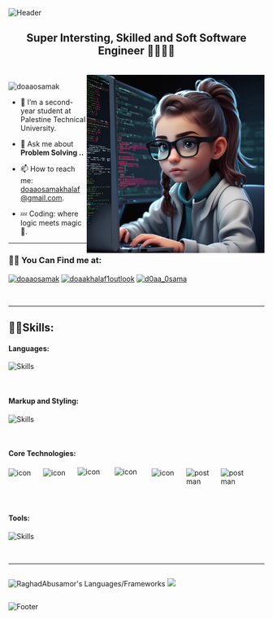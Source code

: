 ![Header](https://capsule-render.vercel.app/api?type=waving&color=8a8cb2&height=222&section=header&text=Hi,%20I'm%20Doa'a%20Osama%20Khalaf!%20%F0%9F%91%8B&fontSize=45&colorA=8ECF6E&colorB=61BD4F&width=1000&fontColor=ffffff)
<h2 align="center"> Super Intersting, Skilled and Soft  Software Engineer 👩🏻‍💻💎 </h2>

<br>

<img align="right" alt="Coding" width="350" src="dddd.png">

<p align="left"> 
  <img src="https://komarev.com/ghpvc/?username=doaaosamak&label=Profile%20views&color=0e75b6&style=flat" alt="doaaosamak" /> 
</p>

- 🔭 I’m a second-year student at Palestine Technical University.

- 💬 Ask me about **Problem Solving ..**

- 📫 How to reach me: [doaaosamakhalaf@gmail.com](mailto:doaaosamakhalaf@gmail.com).

- 💤 Coding: where logic meets magic 🧠.

----
<h3 align="left">👋🏻 You Can Find me at:</h3>

<p align="left">
   <a href="https://www.linkedin.com/in/duaaosama/" target="blank"><img align="center" src="https://raw.githubusercontent.com/rahuldkjain/github-profile-readme-generator/master/src/images/icons/Social/linked-in-alt.svg" alt="doaaosamak" height="30" width="40" /></a>
  <a href="https://codeforces.com/profile/doaakhalaf1outlook" target="blank"><img align="center" src="https://raw.githubusercontent.com/rahuldkjain/github-profile-readme-generator/master/src/images/icons/Social/codeforces.svg" alt="doaakhalaf1outlook" height="30" width="40" /></a>
  <a href="https://leetcode.com/DoaaOsamaK/" target="blank"><img align="center" src="https://raw.githubusercontent.com/rahuldkjain/github-profile-readme-generator/master/src/images/icons/Social/leet-code.svg" alt="d0aa_0sama" height="30" width="40" /></a>
</p>

<br>

---

<h2 align="left">🙌🏻Skills:</h2>

<h4 align="left">Languages:</h4>

![Skills](https://skillicons.dev/icons?i=cpp,java,python,js,dart&perline=11)

<br>

<h4 align="left">Markup and Styling:</h4>

![Skills](https://skillicons.dev/icons?i=html,css&perline=11)

<br>

<h4 align="left">Core Technologies:</h4>

<div style="display: flex; align-items: center;">
    <img src="https://skillicons.dev/icons?i=bootstrap&perline=11" alt="icon" style="width: 50px; height: 50px; margin-right: 18px; margin-bottom: 0px;" />
    <img src="https://skillicons.dev/icons?i=jquery&perline=11" alt="icon" style="width: 50px; height: 50px; margin-right: 18px; margin-bottom: 0px;" />
    <img src="https://techstack-generator.vercel.app/react-icon.svg" alt="icon" width="65" style="width: 55px; height: 55px; margin-right: 18px; margin-bottom: 0px;" />
    <img src="https://techstack-generator.vercel.app/sass-icon.svg" alt="icon" width="65" style="width: 55px; height: 55px; margin-right: 18px; margin-bottom: 0px;" />
    <img src="https://skillicons.dev/icons?i=tailwind&perline=11" alt="icon" style="width: 50px; height: 50px; margin-right: 18px; margin-bottom: 0px;" />
    <img src="https://www.vectorlogo.zone/logos/getpostman/getpostman-icon.svg" alt="postman" style="width: 50px; height: 50px; margin-right: 18px; margin-bottom: 0px;"/> </a> 
    <img src="https://www.vectorlogo.zone/logos/atlassian_jira/atlassian_jira-icon.svg" alt="postman" style="width: 50px; height: 50px; margin-right: 18px; margin-bottom: 0px;"/> </a>

</div>



<br>

<h4 align="left">Tools:</h4>

![Skills](https://skillicons.dev/icons?i=figma,git,github,bash,md,vscode,photoshop,illustrator,xd,flutter,unity,autocad&perline=11)


<br>

-------

<div style="display: flex; align-items: flex-start;">

  <p align = "center">
 <img src = "https://github-readme-stats.vercel.app/api/top-langs?username=Doaaosamak&show_icons=true&count_private=true&locale=en&layout=compact&langs_count=10&hide_border=true&bg_color=0d1117&title_color=559ff4&text_color=fcfcfc&icon_color=559ff4" alt = "RaghadAbusamor's Languages/Frameworks" width = 350 />
<img width=545 src="https://github-profile-summary-cards.vercel.app/api/cards/profile-details?username=doaaosamak&theme=gruvbox&hide_border=true" /></p>

<br>

<!-- <img src="https://techstack-generator.vercel.app/ts-icon.svg" alt="icon" width="86" height="86" /> -->
<!-- <img src="https://techstack-generator.vercel.app/redux-icon.svg" alt="icon" width="86" height="86" />
<img src="https://techstack-generator.vercel.app/sass-icon.svg" alt="icon" width="86" height="86" /> -->
<!-- <img src="https://techstack-generator.vercel.app/webpack-icon.svg" alt="icon" width="86" height="86" /> -->
<!-- <img src="https://techstack-generator.vercel.app/gatsby-icon.svg" alt="icon" width="86" height="86" /> -->
<!-- <img src="https://techstack-generator.vercel.app/jest-icon.svg" alt="icon" width="86" height="86" /> -->
<!-- <img src="https://techstack-generator.vercel.app/eslint-icon.svg" alt="icon" width="86" height="86" /> -->
<!-- <img src="https://techstack-generator.vercel.app/docker-icon.svg" alt="icon" width="86" height="86" /> -->
<!-- <img src="https://techstack-generator.vercel.app/aws-icon.svg" alt="icon" width="86" height="86" /> -->
<!-- <img src="https://techstack-generator.vercel.app/restapi-icon.svg" alt="icon" width="86" height="86" /> -->
</div>

<!-- < ![gitartwork](gitartwork.svg)
![snake gif](https://github.com/doaaosamak/doaaosamak/blob/output/github-contribution-grid-snake.gif)
/> -->


![Footer](https://capsule-render.vercel.app/api?type=waving&color=8a8cb2&height=111&section=footer&colorA=8ECF6E&colorB=61BD4F)
